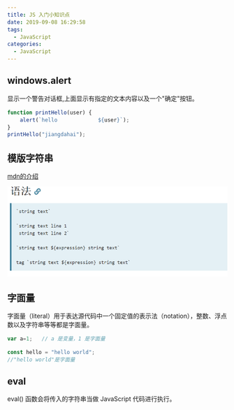 ```yaml
---
title: JS 入门小知识点
date: 2019-09-08 16:29:58
tags:
  - JavaScript
categories:
  - JavaScript
---
```

## windows.alert

显示一个警告对话框,上面显示有指定的文本内容以及一个"确定"按钮。

```javascript
function printHello(user) {
    alert(`hello             ${user}`);
}
printHello("jiangdahai");
```

## 模版字符串

[mdn的介绍](https://developer.mozilla.org/zh-CN/docs/Web/JavaScript/Reference/template_strings)

<img src="./JS-入门小知识点/模版字符串语法.png" alt="alt" title="" />

## 字面量

字面量（literal）用于表达源代码中一个固定值的表示法（notation），整数、浮点数以及字符串等等都是字面量。

```javascript
var a=1;   // a 是变量，1 是字面量
```

```javascript
const hello = "hello world";
//"hello world"是字面量
```

## eval

eval() 函数会将传入的字符串当做 JavaScript 代码进行执行。

